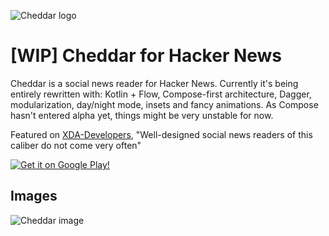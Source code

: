 ![Cheddar logo](https://lh3.googleusercontent.com/lJZubdhJoiyKaH1H-vmdGMAd-c0Nt_KB8YcoQW2XKz3a5WjW0FGPfBlymXVOSwd0rnIi=w300-rw)

# [WIP] Cheddar for Hacker News

Cheddar is a social news reader for Hacker News. Currently it's being entirely rewritten with: Kotlin + Flow, Compose-first architecture, Dagger, modularization, day/night mode, insets and fancy animations. As Compose hasn't entered alpha yet, things might be very unstable for now.

Featured on [XDA-Developers](http://www.xda-developers.com/apps-of-the-week-material-facebook-hacker-news-web-making-and-pac-man/), "Well-designed social news readers of this caliber do not come very often"



[![Get it on Google Play!](http://adrianblan.co/images/google-play-badge.png)](https://play.google.com/store/apps/details?id=co.adrianblan.cheddar)

## Images

![Cheddar image](https://github.com/adrianblancode/Cheddar/blob/master/media/screen-showcase.jpg)
